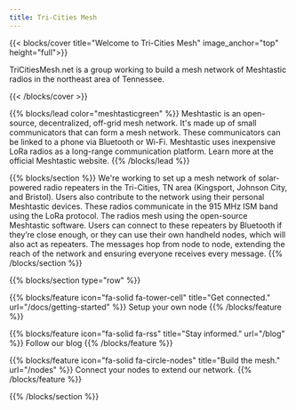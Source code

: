```yaml
---
title: Tri-Cities Mesh
---
```


{{< blocks/cover title="Welcome to Tri-Cities Mesh" image_anchor="top" height="full">}}
<p class="lead mt-5">TriCitiesMesh.net is a group working to build a mesh network of Meshtastic radios in the northeast area of Tennessee. </p>
{{< /blocks/cover >}}

{{% blocks/lead color="meshtasticgreen" %}}
Meshtastic is an open-source, decentralized, off-grid mesh network. It's made up of small communicators that can form a mesh network.
These communicators can be linked to a phone via Bluetooth or Wi-Fi.
Meshtastic uses inexpensive LoRa radios as a long-range communication platform.
Learn more at the official Meshtastic website.
{{% /blocks/lead %}}

{{% blocks/section %}}
We're working to set up a mesh network of solar-powered radio repeaters in the Tri-Cities, TN area (Kingsport, Johnson City, and Bristol).
Users also contribute to the network using their personal Meshtastic devices.
These radios communicate in the 915 MHz ISM band using the LoRa protocol.
The radios mesh using the open-source Meshtastic software.
Users can connect to these repeaters by Bluetooth if they’re close enough, or they can use their own handheld nodes, which will also act as repeaters.
The messages hop from node to node, extending the reach of the network and ensuring everyone receives every message.
{{% /blocks/section %}}

{{% blocks/section type="row" %}}

{{% blocks/feature icon="fa-solid fa-tower-cell" title="Get connected." url="/docs/getting-started" %}}
Setup your own node
{{% /blocks/feature %}}

{{% blocks/feature icon="fa-solid fa-rss" title="Stay informed."
    url="/blog" %}}
Follow our blog
{{% /blocks/feature %}}

{{% blocks/feature icon="fa-solid fa-circle-nodes" title="Build the mesh."
    url="/nodes" %}}
Connect your nodes to extend our network.
{{% /blocks/feature %}}

{{% /blocks/section %}}
